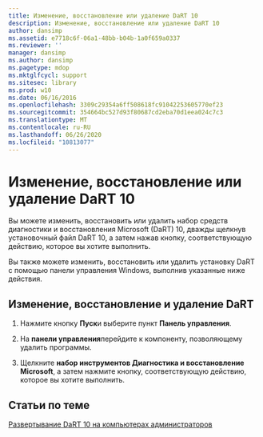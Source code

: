 ```yaml
---
title: Изменение, восстановление или удаление DaRT 10
description: Изменение, восстановление или удаление DaRT 10
author: dansimp
ms.assetid: e7718c6f-06a1-48bb-b04b-1a0f659a0337
ms.reviewer: ''
manager: dansimp
ms.author: dansimp
ms.pagetype: mdop
ms.mktglfcycl: support
ms.sitesec: library
ms.prod: w10
ms.date: 06/16/2016
ms.openlocfilehash: 3309c29354a6ff508618fc91042253605770ef23
ms.sourcegitcommit: 354664bc527d93f80687cd2eba70d1eea024c7c3
ms.translationtype: MT
ms.contentlocale: ru-RU
ms.lasthandoff: 06/26/2020
ms.locfileid: "10813077"
---
```

# Изменение, восстановление или удаление DaRT 10


Вы можете изменить, восстановить или удалить набор средств диагностики и восстановления Microsoft (DaRT) 10, дважды щелкнув установочный файл DaRT 10, а затем нажав кнопку, соответствующую действию, которое вы хотите выполнить.

Вы также можете изменить, восстановить или удалить установку DaRT с помощью панели управления Windows, выполнив указанные ниже действия.

## Изменение, восстановление и удаление DaRT


1.  Нажмите кнопку **Пуск**и выберите пункт **Панель управления**.

2.  На **панели управления**перейдите к компоненту, позволяющему удалить программы.

3.  Щелкните **набор инструментов Диагностика и восстановление Microsoft**, а затем нажмите кнопку, соответствующую действию, которое вы хотите выполнить.

## Статьи по теме


[Развертывание DaRT 10 на компьютерах администраторов](deploying-dart-10-to-administrator-computers.md)

 

 





